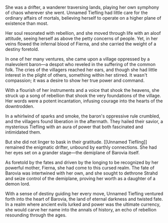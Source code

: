 She was a drifter, a wanderer traversing lands, playing her own symphony of chaos wherever she went. Unnamed Tiefling had little care for the ordinary affairs of mortals, believing herself to operate on a higher plane of existence than most.

Her soul resonated with rebellion, and she moved through life with an aloof attitude, seeing herself as above the petty concerns of people. Yet, in her veins flowed the infernal blood of Fierna, and she carried the weight of a destiny foretold.

In one of her many ventures, she came upon a village oppressed by a malevolent baron—a despot who reveled in the suffering of the common folk. The cries of the villagers reached her ears, and though she had little interest in the plight of others, something within her stirred. It wasn't compassion; it was a desire to show her true power and command.

With a flourish of her instruments and a voice that shook the heavens, she struck up a song of rebellion that shook the very foundations of the village. Her words were a potent incantation, infusing courage into the hearts of the downtrodden.

In a whirlwind of sparks and smoke, the baron's oppressive rule crumbled, and the villagers found liberation in the aftermath. They hailed their savior, a mysterious Tiefling with an aura of power that both fascinated and intimidated them.

But she did not linger to bask in their gratitude. [[Unnamed Tiefling]] remained the enigmatic drifter, unbound by earthly connections. She had her eyes set on a grander stage—the demiplane of Barovia itself.

As foretold by the fates and driven by the longing to be recognized by her powerful mother, Fierna, she had come to this cursed realm. The fate of Barovia was intertwined with her own, and she sought to dethrone Strahd and seize control of the demiplane, proving her worth as a daughter of a demon lord.

With a sense of destiny guiding her every move, Unnamed Tiefling ventured forth into the heart of Barovia, the land of eternal darkness and twisted fate. In a realm where ancient evils lurked and power was the ultimate currency, she would carve her name into the annals of history, an echo of rebellion resounding through the ages.